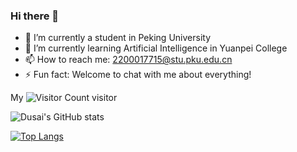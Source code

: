 ### Hi there 👋


- 🔭 I’m currently a student in Peking University
- 🌱 I’m currently learning Artificial Intelligence in Yuanpei College
- 📫 How to reach me: 2200017715@stu.pku.edu.cn
- ⚡ Fun fact: Welcome to chat with me about everything!

My
![Visitor Count](https://profile-counter.glitch.me/zjtPKU/count.svg)
visitor

![Dusai's GitHub stats](https://github-readme-stats.vercel.app/api?username=zjtPKU)

[![Top Langs](https://github-readme-stats.vercel.app/api/top-langs/?username=zjtPKU&layout=compact)](https://github.com/zjtPKU/github-readme-stats)
